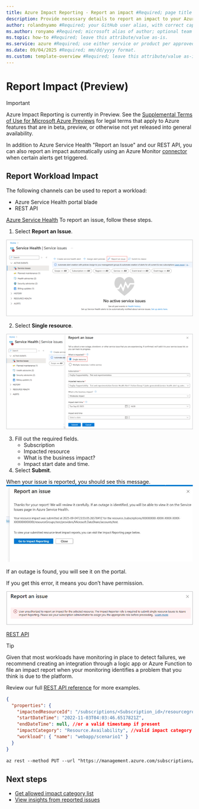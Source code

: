 ```yaml
---
title: Azure Impact Reporting - Report an impact #Required; page title is displayed in search results. Include the brand.
description: Provide necessary details to report an impact to your Azure workloads. #Required; article description that is displayed in search results. 
author: rolandnyamo #Required; your GitHub user alias, with correct capitalization.
ms.author: ronyamo #Required; microsoft alias of author; optional team alias.
ms.topic: how-to #Required; leave this attribute/value as-is.
ms.service: azure #Required; use either service or product per approved list. 
ms.date: 09/04/2025 #Required; mm/dd/yyyy format.
ms.custom: template-overview #Required; leave this attribute/value as-is.
---
```


# Report Impact (Preview)
> [!IMPORTANT]
> Azure Impact Reporting is currently in Preview. See the [Supplemental Terms of Use for Microsoft Azure Previews](https://azure.microsoft.com/support/legal/preview-supplemental-terms/) for legal terms that apply to Azure features that are in beta, preview, or otherwise not yet released into general availability.

In addition to Azure Service Health "Report an Issue" and our REST API, you can also report an impact automatically using an Azure Monitor [connector](./azure-monitor-connector.md) when certain alerts get triggered.

## Report Workload Impact

The following channels can be used to report a workload: 
* Azure Service Health portal blade
* REST API

[Azure Service Health](#tab/ash/)
To report an issue, follow these steps.
1. Select **Report an Issue**.

[ ![Screenshot of the screen to report an issue.](images/report-an-issue-main.png) ]()

2. Select **Single resource**.

[ ![Screenshot of the screen to select single resource.](images/report-an-issue-submit.png) ]()

3. Fill out the required fields.
    - Subscription
    - Impacted resource
    - What is the business impact?
    - Impact start date and time.
4. Select **Submit**.

When your issue is reported, you should see this message. 
[ ![Screenshot of the message your report is a success.](images/report-an-issue-success.png) ]()

If an outage is found, you will see it on the portal.

If you get this error, it means you don’t have permission.

[ ![Screenshot of the message you don't have access.](images/report-an-issue-error.png) ]()


[REST API](#tab/api/)
> [!TIP]
> Given that most workloads have monitoring in place to detect failures, we recommend creating an integration through a logic app or Azure Function to file an impact report when your monitoring identifies a problem that you think is due to the platform.
>
Review our full [REST API reference](https://aka.ms/ImpactRP/APIDocs) for more examples.

```json
{
  "properties": {
    "impactedResourceId": "/subscriptions/<Subscription_id>/resourcegroups/<rg_name>/providers/Microsoft.Compute/virtualMachines/<vm_name>",
    "startDateTime": "2022-11-03T04:03:46.6517821Z",
    "endDateTime": null, //or a valid timestamp if present
    "impactCategory": "Resource.Availability", //valid impact category needed
    "workload": { "name": "webapp/scenario1" }
  }
}
```

```rest
az rest --method PUT --url "https://management.azure.com/subscriptions/<Subscription_id>/providers/Microsoft.Impact/workloadImpacts/<impact_name>?api-version=2022-11-01-preview"  --body <body_above>

```

## Next steps

- [Get allowed impact category list](view-impact-categories.md)
- [View insights from reported issues](view-impact-insights.md)
